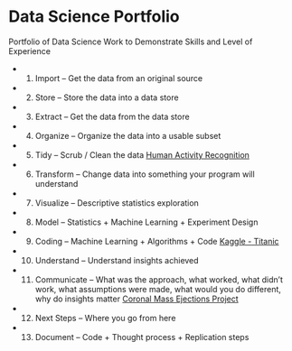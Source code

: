 # Data Science Portfolio
Portfolio of Data Science Work to Demonstrate Skills and Level of Experience

- 1. Import – Get the data from an original source
- 2. Store – Store the data into a data store
- 3. Extract – Get the data from the data store
- 4. Organize – Organize the data into a usable subset
- 5. Tidy – Scrub / Clean the data [Human Activity Recognition](https://github.com/wayneheller/GatheringCleaningDataCourseProject.git)
- 6. Transform – Change data into something your program will understand
- 7. Visualize – Descriptive statistics exploration
- 8. Model – Statistics + Machine Learning + Experiment Design
- 9. Coding – Machine Learning + Algorithms + Code [Kaggle - Titanic](https://github.com/wayneheller/Kaggle_Titanic/blob/master/notebooks/Titanic_Survival_Prediction_KNN.ipynb)
- 10. Understand – Understand insights achieved
- 11. Communicate – What was the approach, what worked, what didn’t work, what
assumptions were made, what would you do different, why do insights matter  [Coronal Mass Ejections Project](https://github.com/wayneheller/GA-Student-Project/blob/master/presentations/Predicting%20Geomagnetic%20Activity%20GA%20Final%20Paper%20Wayne%20Heller%2020160519.docx)
- 12. Next Steps – Where you go from here
- 13. Document – Code + Thought process + Replication steps

